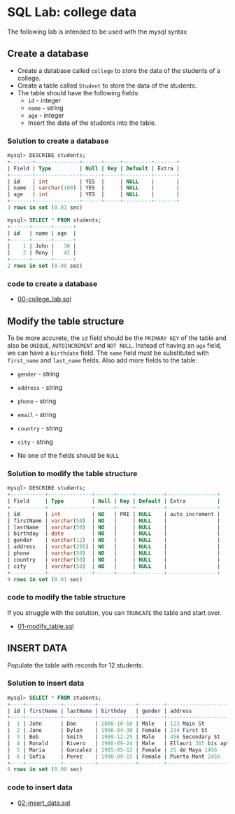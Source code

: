 # SQL Lab: college data

The following lab is intended to be used with the mysql syntax

## Create a database

- Create a database called `college` to store the data of the students of a college.
- Create a table called `Student` to store the data of the students.
- The table should have the following fields:
  - `id` - integer
  - `name` - string
  - `age` - integer
  - Insert the data of the students into the table.

### Solution to create a database


```sql
mysql> DESCRIBE students;
+-------+--------------+------+-----+---------+-------+
| Field | Type         | Null | Key | Default | Extra |
+-------+--------------+------+-----+---------+-------+
| id    | int          | YES  |     | NULL    |       |
| name  | varchar(100) | YES  |     | NULL    |       |
| age   | int          | YES  |     | NULL    |       |
+-------+--------------+------+-----+---------+-------+
3 rows in set (0.01 sec)
```

```sql
mysql> SELECT * FROM students;
+------+------+------+
| id   | name | age  |
+------+------+------+
|    1 | John |   30 |
|    2 | Rony |   42 |
+------+------+------+
2 rows in set (0.00 sec)
```

### code to create a database

- [00-college_lab.sql](./00-college_lab.sql)

## Modify the table structure

To be more accurete, the `id` field should be the `PRIMARY KEY` of the table and also be `UNIQUE`, `AUTOINCREMENT` and `NOT NULL`.
Instead of having an `age` field, we can have a `birthdate` field.
The `name` field must be substituted with `first_name` and `last_name` fields.
Also add more fields to the table:

- `gender` - string
- `address` - string
- `phone` - string
- `email` - string
- `country` - string
- `city` - string

- No one of the fields should be `NULL`

### Solution to modify the table structure

```sql
mysql> DESCRIBE students;
+-----------+--------------+------+-----+---------+----------------+
| Field     | Type         | Null | Key | Default | Extra          |
+-----------+--------------+------+-----+---------+----------------+
| id        | int          | NO   | PRI | NULL    | auto_increment |
| firstName | varchar(50)  | NO   |     | NULL    |                |
| lastName  | varchar(50)  | NO   |     | NULL    |                |
| birthday  | date         | NO   |     | NULL    |                |
| gender    | varchar(12)  | NO   |     | NULL    |                |
| address   | varchar(255) | NO   |     | NULL    |                |
| phone     | varchar(50)  | NO   |     | NULL    |                |
| country   | varchar(50)  | NO   |     | NULL    |                |
| city      | varchar(50)  | NO   |     | NULL    |                |
+-----------+--------------+------+-----+---------+----------------+
9 rows in set (0.01 sec)
```

### code to modify the table structure

If you struggle with the solution, you can `TRUNCATE` the table and start over.

- [01-modify_table.sql](./01-modify_table.sql)

## INSERT DATA

Populate the table with records for 12 students.

### Solution to insert data

```sql
mysql> SELECT * FROM students;
+----+-----------+----------+------------+--------+------------------------+---------------+-----------+--------------+
| id | firstName | lastName | birthday   | gender | address                | phone         | country   | city         |
+----+-----------+----------+------------+--------+------------------------+---------------+-----------+--------------+
|  1 | John      | Doe      | 2000-10-10 | Male   | 123 Main St            | 555-555-5555  | USA       | New York     |
|  2 | Jane      | Dylan    | 1998-04-30 | Female | 234 First St           | 555-444-5555  | Candada   | Toronto      |
|  3 | Bob       | Smith    | 1999-12-25 | Male   | 456 Secondary St       | 555-333-12345 | USA       | New York     |
|  4 | Ronald    | Rivero   | 1980-09-24 | Male   | Ellauri 365 bis apto 3 | 59893776930   | Uruguay   | Montevideo   |
|  5 | Maria     | Gonzalez | 1985-05-12 | Female | 25 de Mayo 1456        | 551-555-42337 | Argentina | Buenos Aires |
|  6 | Sofia     | Perez    | 1990-09-15 | Female | Puerto Mont 2456       | 588-975-6431  | Chile     | Santiago     |
+----+-----------+----------+------------+--------+------------------------+---------------+-----------+--------------+
6 rows in set (0.00 sec)

```

### code to insert data

- [02-insert_data.sql](./03-insert_data.sql)
